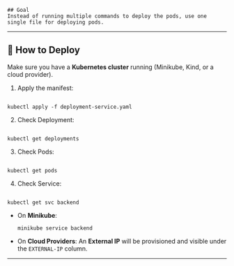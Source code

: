 ```
## Goal
Instead of running multiple commands to deploy the pods, use one single file for deploying pods.

```

---

## 🔧 How to Deploy

Make sure you have a **Kubernetes cluster** running (Minikube, Kind, or a cloud provider).

1. Apply the manifest:
```

kubectl apply -f deployment-service.yaml

```

2. Check Deployment:
```

kubectl get deployments

```

3. Check Pods:
```

kubectl get pods

```

4. Check Service:
```

kubectl get svc backend

```

- On **Minikube**:
  ```
  minikube service backend
  ```
- On **Cloud Providers**: An **External IP** will be provisioned and visible under the `EXTERNAL-IP` column.

---
